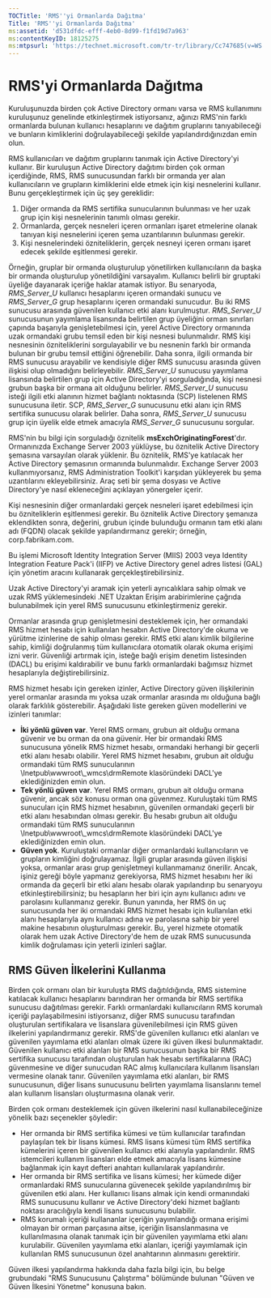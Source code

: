 ```yaml
---
TOCTitle: 'RMS''yi Ormanlarda Dağıtma'
Title: 'RMS''yi Ormanlarda Dağıtma'
ms:assetid: 'd531dfdc-efff-4eb0-8d99-f1fd19d7a963'
ms:contentKeyID: 18125275
ms:mtpsurl: 'https://technet.microsoft.com/tr-tr/library/Cc747685(v=WS.10)'
---
```


RMS'yi Ormanlarda Dağıtma
=========================

Kuruluşunuzda birden çok Active Directory ormanı varsa ve RMS kullanımını kuruluşunuz genelinde etkinleştirmek istiyorsanız, ağınızı RMS'nin farklı ormanlarda bulunan kullanıcı hesaplarını ve dağıtım gruplarını tanıyabileceği ve bunların kimliklerini doğrulayabileceği şekilde yapılandırdığınızdan emin olun.

RMS kullanıcıları ve dağıtım gruplarını tanımak için Active Directory'yi kullanır. Bir kuruluşun Active Directory dağıtımı birden çok orman içerdiğinde, RMS, RMS sunucusundan farklı bir ormanda yer alan kullanıcıların ve grupların kimliklerini elde etmek için kişi nesnelerini kullanır. Bunu gerçekleştirmek için üç şey gereklidir:

1.  Diğer ormanda da RMS sertifika sunucularının bulunması ve her uzak grup için kişi nesnelerinin tanımlı olması gerekir.
2.  Ormanlarda, gerçek nesneleri içeren ormanları işaret etmelerine olanak tanıyan kişi nesnelerini içeren şema uzantılarının bulunması gerekir.
3.  Kişi nesnelerindeki özniteliklerin, gerçek nesneyi içeren ormanı işaret edecek şekilde eşitlenmesi gerekir.

Örneğin, gruplar bir ormanda oluşturulup yönetilirken kullanıcıların da başka bir ormanda oluşturulup yönetildiğini varsayalım. Kullanıcı belirli bir gruptaki üyeliğe dayanarak içeriğe haklar atamak istiyor. Bu senaryoda, *RMS\_Server\_U* kullanıcı hesaplarını içeren ormandaki sunucu ve *RMS\_Server\_G* grup hesaplarını içeren ormandaki sunucudur. Bu iki RMS sunucusu arasında güvenilen kullanıcı etki alanı kurulmuştur. *RMS\_Server\_U* sunucusunun yayımlama lisansında belirtilen grup üyeliğini orman sınırları çapında başarıyla genişletebilmesi için, yerel Active Directory ormanında uzak ormandaki grubu temsil eden bir kişi nesnesi bulunmalıdır. RMS kişi nesnesinin özniteliklerini sorgulayabilir ve bu nesnenin farklı bir ormanda bulunan bir grubu temsil ettiğini öğrenebilir. Daha sonra, ilgili ormanda bir RMS sunucusu arayabilir ve kendisiyle diğer RMS sunucusu arasında güven ilişkisi olup olmadığını belirleyebilir. *RMS\_Server\_U* sunucusu yayımlama lisansında belirtilen grup için Active Directory'yi sorguladığında, kişi nesnesi grubun başka bir ormana ait olduğunu belirler. *RMS\_Server\_U* sunucusu isteği ilgili etki alanının hizmet bağlantı noktasında (SCP) listelenen RMS sunucusuna iletir. SCP, *RMS\_Server\_G* sunucusunu etki alanı için RMS sertifika sunucusu olarak belirler. Daha sonra, *RMS\_Server\_U* sunucusu grup için üyelik elde etmek amacıyla *RMS\_Server\_G* sunucusunu sorgular.

RMS'nin bu bilgi için sorguladığı öznitelik **msExchOriginatingForest**'dır. Ormanınızda Exchange Server 2003 yüklüyse, bu öznitelik Active Directory şemasına varsayılan olarak yüklenir. Bu öznitelik, RMS'ye katılacak her Active Directory şemasının ormanında bulunmalıdır. Exchange Server 2003 kullanmıyorsanız, RMS Administration Toolkit'i karşıdan yükleyerek bu şema uzantılarını ekleyebilirsiniz. Araç seti bir şema dosyası ve Active Directory'ye nasıl ekleneceğini açıklayan yönergeler içerir.

Kişi nesnesinin diğer ormanlardaki gerçek nesneleri işaret edebilmesi için bu özniteliklerin eşitlenmesi gerekir. Bu öznitelik Active Directory şemanıza eklendikten sonra, değerini, grubun içinde bulunduğu ormanın tam etki alanı adı (FQDN) olacak şekilde yapılandırmanız gerekir; örneğin, corp.fabrikam.com.

Bu işlemi Microsoft Identity Integration Server (MIIS) 2003 veya Identity Integration Feature Pack'i (IIFP) ve Active Directory genel adres listesi (GAL) için yönetim aracını kullanarak gerçekleştirebilirsiniz.

Uzak Active Directory'yi aramak için yeterli ayrıcalıklara sahip olmak ve uzak RMS yüklemesindeki .NET Uzaktan Erişim arabirimlerine çağrıda bulunabilmek için yerel RMS sunucusunu etkinleştirmeniz gerekir.

Ormanlar arasında grup genişletmesini desteklemek için, her ormandaki RMS hizmet hesabı için kullanılan hesabın Active Directory'de okuma ve yürütme izinlerine de sahip olması gerekir. RMS etki alanı kimlik bilgilerine sahip, kimliği doğrulanmış tüm kullanıcılara otomatik olarak okuma erişimi izni verir. Güvenliği artırmak için, isteğe bağlı erişim denetim listesinden (DACL) bu erişimi kaldırabilir ve bunu farklı ormanlardaki bağımsız hizmet hesaplarıyla değiştirebilirsiniz.

RMS hizmet hesabı için gereken izinler, Active Directory güven ilişkilerinin yerel ormanlar arasında mı yoksa uzak ormanlar arasında mı olduğuna bağlı olarak farklılık gösterebilir. Aşağıdaki liste gereken güven modellerini ve izinleri tanımlar:

-   **İki yönlü güven var**. Yerel RMS ormanı, grubun ait olduğu ormana güvenir ve bu orman da ona güvenir. Her bir ormandaki RMS sunucusuna yönelik RMS hizmet hesabı, ormandaki herhangi bir geçerli etki alanı hesabı olabilir. Yerel RMS hizmet hesabını, grubun ait olduğu ormandaki tüm RMS sunucularının \\Inetpub\\wwwroot\\\_wmcs\\drmRemote klasöründeki DACL'ye eklediğinizden emin olun.
-   **Tek yönlü güven var**. Yerel RMS ormanı, grubun ait olduğu ormana güvenir, ancak söz konusu orman ona güvenmez. Kuruluştaki tüm RMS sunucuları için RMS hizmet hesabının, güvenilen ormandaki geçerli bir etki alanı hesabından olması gerekir. Bu hesabı grubun ait olduğu ormandaki tüm RMS sunucularının \\Inetpub\\wwwroot\\\_wmcs\\drmRemote klasöründeki DACL'ye eklediğinizden emin olun.
-   **Güven yok**. Kuruluştaki ormanlar diğer ormanlardaki kullanıcıların ve grupların kimliğini doğrulayamaz. İlgili gruplar arasında güven ilişkisi yoksa, ormanlar arası grup genişletmeyi kullanmamanız önerilir. Ancak, işiniz gereği böyle yapmanız gerekiyorsa, RMS hizmet hesabını her iki ormanda da geçerli bir etki alanı hesabı olarak yapılandırıp bu senaryoyu etkinleştirebilirsiniz; bu hesapların her biri için aynı kullanıcı adını ve parolasını kullanmanız gerekir. Bunun yanında, her RMS ön uç sunucusunda her iki ormandaki RMS hizmet hesabı için kullanılan etki alanı hesaplarıyla aynı kullanıcı adına ve parolasına sahip bir yerel makine hesabının oluşturulması gerekir. Bu, yerel hizmete otomatik olarak hem uzak Active Directory'de hem de uzak RMS sunucusunda kimlik doğrulaması için yeterli izinleri sağlar.

RMS Güven İlkelerini Kullanma
-----------------------------

Birden çok ormanı olan bir kuruluşta RMS dağıtıldığında, RMS sistemine katılacak kullanıcı hesaplarını barındıran her ormanda bir RMS sertifika sunucusu dağıtılması gerekir. Farklı ormanlardaki kullanıcıların RMS korumalı içeriği paylaşabilmesini istiyorsanız, diğer RMS sunucusu tarafından oluşturulan sertifikalara ve lisanslara güvenilebilmesi için RMS güven ilkelerini yapılandırmanız gerekir. RMS'de güvenilen kullanıcı etki alanları ve güvenilen yayımlama etki alanları olmak üzere iki güven ilkesi bulunmaktadır. Güvenilen kullanıcı etki alanları bir RMS sunucusunun başka bir RMS sertifika sunucusu tarafından oluşturulan hak hesabı sertifikalarına (RAC) güvenmesine ve diğer sunucudan RAC almış kullanıcılara kullanım lisansları vermesine olanak tanır. Güvenilen yayımlama etki alanları, bir RMS sunucusunun, diğer lisans sunucusunu belirten yayımlama lisanslarını temel alan kullanım lisansları oluşturmasına olanak verir.

Birden çok ormanı desteklemek için güven ilkelerini nasıl kullanabileceğinize yönelik bazı seçenekler şöyledir:

-   Her ormanda bir RMS sertifika kümesi ve tüm kullanıcılar tarafından paylaşılan tek bir lisans kümesi. RMS lisans kümesi tüm RMS sertifika kümelerini içeren bir güvenilen kullanıcı etki alanıyla yapılandırılır. RMS istemcileri kullanım lisansları elde etmek amacıyla lisans kümesine bağlanmak için kayıt defteri anahtarı kullanılarak yapılandırılır.
-   Her ormanda bir RMS sertifika ve lisans kümesi; her kümede diğer ormanlardaki RMS sunucularına güvenecek şekilde yapılandırılmış bir güvenilen etki alanı. Her kullanıcı lisans almak için kendi ormanındaki RMS sunucusunu kullanır ve Active Directory'deki hizmet bağlantı noktası aracılığıyla kendi lisans sunucusunu bulabilir.
-   RMS korumalı içeriği kullananlar içeriğin yayımlandığı ormana erişimi olmayan bir orman parçasına aitse, içeriğin lisanslanmasına ve kullanılmasına olanak tanımak için bir güvenilen yayımlama etki alanı kurulabilir. Güvenilen yayımlama etki alanları, içeriği yayımlamak için kullanılan RMS sunucusunun özel anahtarının alınmasını gerektirir.

Güven ilkesi yapılandırma hakkında daha fazla bilgi için, bu belge grubundaki "RMS Sunucusunu Çalıştırma" bölümünde bulunan "Güven ve Güven İlkesini Yönetme" konusuna bakın.
